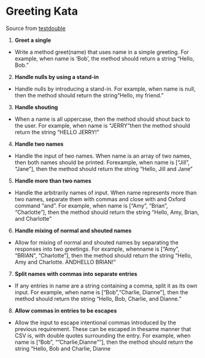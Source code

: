 # Greeting Kata

Source from [testdouble](https://github.com/testdouble/contributing-tests/wiki/Greeting-Kata)

1. **Greet a single**
  * Write a method greet(​name​) that uses ​name​ in a simple greeting. For example, when ​name​ is ‘Bob’, the method should return a string “Hello, Bob.”
2. **Handle nulls by using a stand-in**
  * Handle nulls by introducing a stand-in. For example, when ​name​ is null, then the method should return the string“Hello, my friend.”
3. **Handle shouting**
  * When a ​name​ is all uppercase, then the method should shout back to the user. For example, when ​name​ is “JERRY”then the method should return the string “HELLO JERRY!”
4. **Handle two names**
  * Handle the input of two names. When ​name​ is an array of two names, then both names should be printed. Forexample, when ​name​ is [“Jill”, “Jane”], then the method should return the string “Hello, Jill and Jane”
5. **Handle more than two names**
  * Handle the arbitrarily names of input. When ​name​ represents more than two names, separate them with commas and close with and Oxford command “and”. For example, when ​name​ is [“Amy”, “Brian”, “Charlotte”], then the method should return the string “Hello, Amy, Brian, and Charlotte”
6. **Handle mixing of normal and shouted names**
  * Allow for mixing of normal and shouted names by separating the responses into two greetings. For example, whenname​ is [“Amy”, “BRIAN”, “Charlotte”], then the method should return the string “Hello, Amy and Charlotte. ANDHELLO BRIAN!”
7. **Split names with commas into separate entries**
  * If any entries in ​name​ are a string containing a comma, split it as its own input. For example, when ​name​ is [“Bob”,“Charlie, Dianne”], then the method should return the string “Hello, Bob, Charlie, and Dianne.”
8. **Allow commas in entries to be escapes**
  * Allow the input to escape intentional commas introduced by the previous requirement. These can be escaped in thesame manner that CSV is, with double quotes surrounding the entry. For example, when ​name​ is [“Bob”, “”Charlie,Dianne””], then the method should return the string “Hello, Bob and Charlie, Dianne